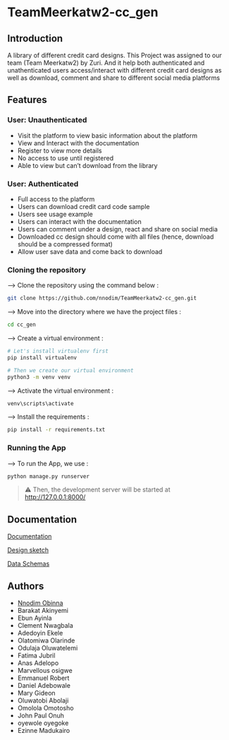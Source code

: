 # TeamMeerkatw2-cc_gen

## Introduction

A library of different credit card designs.
This Project was assigned to our team (Team Meerkatw2) by Zuri. And it help both authenticated and unathenticated users access/interact with different credit card designs as well as download, comment and share to different social media platforms

## Features

### User: Unauthenticated

- Visit the platform to view basic information about the platform
- View and Interact with the documentation
- Register to view more details
- No access to use until registered
- Able to view but can’t download from the library

### User: Authenticated

- Full access to the platform
- Users can download credit card code sample
- Users see usage example
- Users can interact with the documentation
- Users can comment under a design, react and share on social media
- Downloaded cc design should come with all files (hence, download should be a compressed format)
- Allow user save data and come back to download

### Cloning the repository

--> Clone the repository using the command below :

```bash
git clone https://github.com/nnodim/TeamMeerkatw2-cc_gen.git

```

--> Move into the directory where we have the project files :

```bash
cd cc_gen

```

--> Create a virtual environment :

```bash
# Let's install virtualenv first
pip install virtualenv

# Then we create our virtual environment
python3 -m venv venv

```

--> Activate the virtual environment :

```bash
venv\scripts\activate

```

--> Install the requirements :

```bash
pip install -r requirements.txt

```

### Running the App

--> To run the App, we use :

```bash
python manage.py runserver

```

> ⚠ Then, the development server will be started at <http://127.0.0.1:8000/>

## Documentation

[Documentation](https://linktodocumentation)

[Design sketch](https://linktodocumentation)

[Data Schemas](https://linktodocumentation)

## Authors

- [Nnodim Obinna](https://www.github.com/nnodim)
- Barakat Akinyemi
- Ebun Ayinla
- Clement Nwagbala
- Adedoyin Ekele
- Olatomiwa Olarinde
- Odulaja Oluwatelemi
- Fatima Jubril
- Anas Adelopo
- Marvellous osigwe
- Emmanuel Robert
- Daniel Adebowale
- Mary Gideon
- Oluwatobi Abolaji
- Omolola Omotosho
- John Paul Onuh
- oyewole oyegoke
- Ezinne Madukairo

